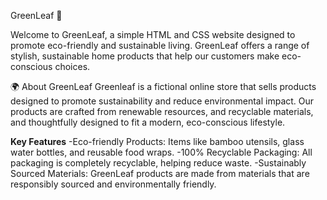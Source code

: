 GreenLeaf 🌿

Welcome to GreenLeaf, a simple HTML and CSS website designed to promote eco-friendly and sustainable living. GreenLeaf offers a range of stylish, sustainable home products that help our customers make eco-conscious choices.


🌍 About GreenLeaf
Greenleaf is a fictional online store that sells products designed to promote sustainability and reduce environmental impact. Our products are crafted from renewable resources, and recyclable materials, and thoughtfully designed to fit a modern, eco-conscious lifestyle.


**Key Features**
-Eco-friendly Products: Items like bamboo utensils, glass water bottles, and reusable food wraps.
-100% Recyclable Packaging: All packaging is completely recyclable, helping reduce waste.
-Sustainably Sourced Materials: GreenLeaf products are made from materials that are responsibly sourced and environmentally friendly.
 
 
